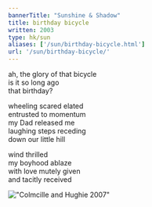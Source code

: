 ```yaml
---
bannerTitle: "Sunshine & Shadow" 
title: birthday bicycle
written: 2003
type: hk/sun
aliases: ['/sun/birthday-bicycle.html']
url: '/sun/birthday-bicycle/'
---
```


ah, the glory of that bicycle  
is it so long ago  
that birthday?  
  
wheeling scared elated  
entrusted to momentum  
my Dad released me  
laughing steps receding  
down our little hill  
  
wind thrilled  
my boyhood ablaze  
with love mutely given  
and tacitly received  


!["Colmcille and Hughie 2007"](/images/bio/dadandme.jpg "Colmcille and Hughie 2007")
